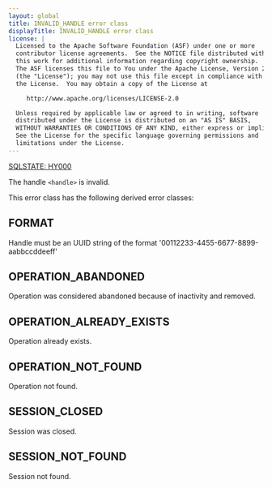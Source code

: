 ```yaml
---
layout: global
title: INVALID_HANDLE error class
displayTitle: INVALID_HANDLE error class
license: |
  Licensed to the Apache Software Foundation (ASF) under one or more
  contributor license agreements.  See the NOTICE file distributed with
  this work for additional information regarding copyright ownership.
  The ASF licenses this file to You under the Apache License, Version 2.0
  (the "License"); you may not use this file except in compliance with
  the License.  You may obtain a copy of the License at

     http://www.apache.org/licenses/LICENSE-2.0

  Unless required by applicable law or agreed to in writing, software
  distributed under the License is distributed on an "AS IS" BASIS,
  WITHOUT WARRANTIES OR CONDITIONS OF ANY KIND, either express or implied.
  See the License for the specific language governing permissions and
  limitations under the License.
---
```


<!--
  DO NOT EDIT THIS FILE.
  It was generated automatically by `org.apache.spark.SparkThrowableSuite`.
-->

[SQLSTATE: HY000](sql-error-conditions-sqlstates.html#class-HY-cli-specific-condition)

The handle `<handle>` is invalid.

This error class has the following derived error classes:

## FORMAT

Handle must be an UUID string of the format '00112233-4455-6677-8899-aabbccddeeff'

## OPERATION_ABANDONED

Operation was considered abandoned because of inactivity and removed.

## OPERATION_ALREADY_EXISTS

Operation already exists.

## OPERATION_NOT_FOUND

Operation not found.

## SESSION_CLOSED

Session was closed.

## SESSION_NOT_FOUND

Session not found.


